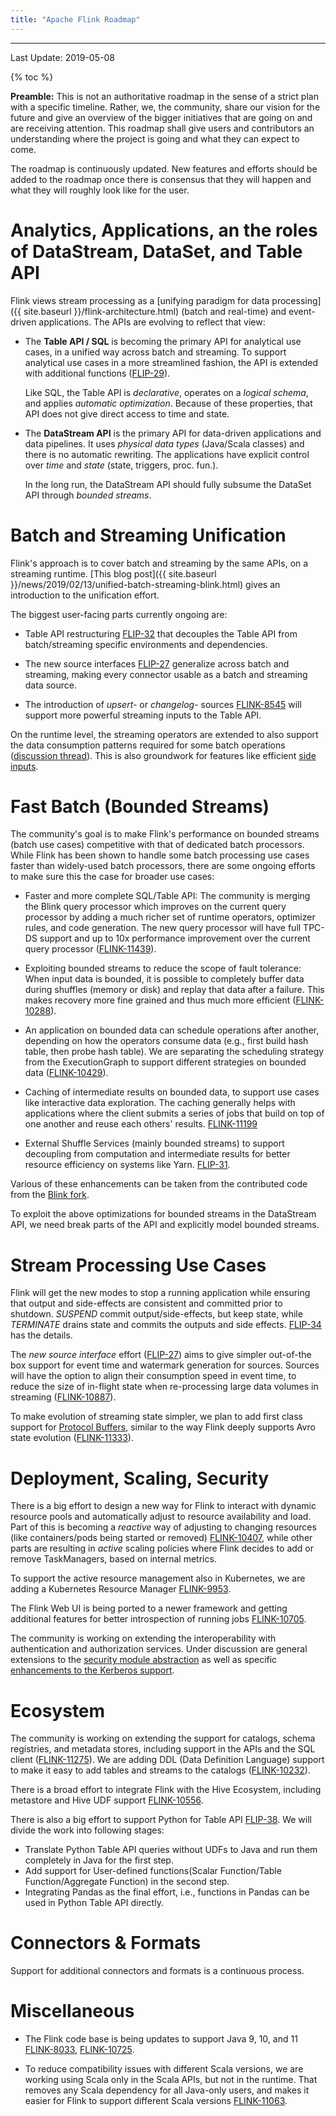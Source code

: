 ```yaml
---
title: "Apache Flink Roadmap"
---
```

<!--
Licensed to the Apache Software Foundation (ASF) under one
or more contributor license agreements.  See the NOTICE file
distributed with this work for additional information
regarding copyright ownership.  The ASF licenses this file
to you under the Apache License, Version 2.0 (the
"License"); you may not use this file except in compliance
with the License.  You may obtain a copy of the License at

  http://www.apache.org/licenses/LICENSE-2.0

Unless required by applicable law or agreed to in writing,
software distributed under the License is distributed on an
"AS IS" BASIS, WITHOUT WARRANTIES OR CONDITIONS OF ANY
KIND, either express or implied.  See the License for the
specific language governing permissions and limitations
under the License.
-->

<hr />

Last Update: 2019-05-08

{% toc %}

**Preamble:** This is not an authoritative roadmap in the sense of a strict plan with a specific
timeline. Rather, we, the community, share our vision for the future and give an overview of the bigger
initiatives that are going on and are receiving attention. This roadmap shall give users and
contributors an understanding where the project is going and what they can expect to come.

The roadmap is continuously updated. New features and efforts should be added to the roadmap once
there is consensus that they will happen and what they will roughly look like for the user.

# Analytics, Applications, an the roles of DataStream, DataSet, and Table API

Flink views stream processing as a [unifying paradigm for data processing]({{ site.baseurl }}/flink-architecture.html)
(batch and real-time) and event-driven applications. The APIs are evolving to reflect that view:

  - The **Table API / SQL** is becoming the primary API for analytical use cases, in a unified way
    across batch and streaming. To support analytical use cases in a more streamlined fashion,
    the API is extended with additional functions ([FLIP-29](https://cwiki.apache.org/confluence/pages/viewpage.action?pageId=97552739)).

    Like SQL, the Table API is *declarative*, operates on a *logical schema*, and applies *automatic optimization*.
    Because of these properties, that API does not give direct access to time and state.

  - The **DataStream API** is the primary API for data-driven applications and data pipelines.
    It uses *physical data types* (Java/Scala classes) and there is no automatic rewriting.
    The applications have explicit control over *time* and *state* (state, triggers, proc. fun.).

    In the long run, the DataStream API should fully subsume the DataSet API through *bounded streams*.
    
# Batch and Streaming Unification

Flink's approach is to cover batch and streaming by the same APIs, on a streaming runtime.
[This blog post]({{ site.baseurl }}/news/2019/02/13/unified-batch-streaming-blink.html)
gives an introduction to the unification effort. 

The biggest user-facing parts currently ongoing are:

  - Table API restructuring [FLIP-32](https://cwiki.apache.org/confluence/display/FLINK/FLIP-32%3A+Restructure+flink-table+for+future+contributions)
    that decouples the Table API from batch/streaming specific environments and dependencies.

  - The new source interfaces [FLIP-27](https://cwiki.apache.org/confluence/display/FLINK/FLIP-27%3A+Refactor+Source+Interface)
    generalize across batch and streaming, making every connector usable as a batch and
    streaming data source.

  - The introduction of *upsert-* or *changelog-* sources [FLINK-8545](https://issues.apache.org/jira/browse/FLINK-8545)
    will support more powerful streaming inputs to the Table API.

On the runtime level, the streaming operators are extended to also support the data consumption
patterns required for some batch operations ([discussion thread](https://lists.apache.org/thread.html/cb1633d10d17b0c639c3d59b2283e9e01ecda3e54ba860073c124878@%3Cdev.flink.apache.org%3E)).
This is also groundwork for features like efficient [side inputs](https://cwiki.apache.org/confluence/display/FLINK/FLIP-17+Side+Inputs+for+DataStream+API).

# Fast Batch (Bounded Streams)

The community's goal is to make Flink's performance on bounded streams (batch use cases) competitive with that
of dedicated batch processors. While Flink has been shown to handle some batch processing use cases faster than
widely-used batch processors, there are some ongoing efforts to make sure this the case for broader use cases:

  - Faster and more complete SQL/Table API: The community is merging the Blink query processor which improves on
    the current query processor by adding a much richer set of runtime operators, optimizer rules, and code generation.
    The new query processor will have full TPC-DS support and up to 10x performance improvement over the current
    query processor ([FLINK-11439](https://issues.apache.org/jira/browse/FLINK-11439)).

  - Exploiting bounded streams to reduce the scope of fault tolerance: When input data is bounded, it is
    possible to completely buffer data during shuffles (memory or disk) and replay that data after a
    failure. This makes recovery more fine grained and thus much more efficient
    ([FLINK-10288](https://issues.apache.org/jira/browse/FLINK-10288)).

  - An application on bounded data can schedule operations after another, depending on how the operators
    consume data (e.g., first build hash table, then probe hash table).
    We are separating the scheduling strategy from the ExecutionGraph to support different strategies
    on bounded data ([FLINK-10429](https://issues.apache.org/jira/browse/FLINK-10429)).

  - Caching of intermediate results on bounded data, to support use cases like interactive data exploration.
    The caching generally helps with applications where the client submits a series of jobs that build on
    top of one another and reuse each others' results.
    [FLINK-11199](https://issues.apache.org/jira/browse/FLINK-11199)

  - External Shuffle Services (mainly bounded streams) to support decoupling from computation and
    intermediate results for better resource efficiency on systems like Yarn.
    [FLIP-31](https://cwiki.apache.org/confluence/display/FLINK/FLIP-31%3A+Pluggable+Shuffle+Manager).

Various of these enhancements can be taken from the contributed code from the
[Blink fork](https://github.com/apache/flink/tree/blink).

To exploit the above optimizations for bounded streams in the DataStream API, we need
break parts of the API and explicitly model bounded streams.

# Stream Processing Use Cases

Flink will get the new modes to stop a running application while ensuring that output and
side-effects are consistent and committed prior to shutdown. *SUSPEND* commit output/side-effects,
but keep state, while *TERMINATE* drains state and commits the outputs and side effects.
[FLIP-34](https://cwiki.apache.org/confluence/pages/viewpage.action?pageId=103090212) has the details.
  
The *new source interface* effort ([FLIP-27](https://cwiki.apache.org/confluence/display/FLINK/FLIP-27%3A+Refactor+Source+Interface))
aims to give simpler out-of-the box support for event time and watermark generation for sources.
Sources will have the option to align their consumption speed in event time, to reduce the
size of in-flight state when re-processing large data volumes in streaming
([FLINK-10887](https://issues.apache.org/jira/browse/FLINK-10886)).

To make evolution of streaming state simpler, we plan to add first class support for
[Protocol Buffers](https://developers.google.com/protocol-buffers/), similar to the way
Flink deeply supports Avro state evolution ([FLINK-11333](https://issues.apache.org/jira/browse/FLINK-11333)).

# Deployment, Scaling, Security

There is a big effort to design a new way for Flink to interact with dynamic resource
pools and automatically adjust to resource availability and load.
Part of this is  becoming a *reactive* way of adjusting to changing resources (like
containers/pods being started or removed) [FLINK-10407](https://issues.apache.org/jira/browse/FLINK-10407),
while other parts are resulting in *active* scaling policies where Flink decides to add
or remove TaskManagers, based on internal metrics.

To support the active resource management also in Kubernetes, we are adding a Kubernetes Resource Manager
[FLINK-9953](https://issues.apache.org/jira/browse/FLINK-9953).

The Flink Web UI is being ported to a newer framework and getting additional features for
better introspection of running jobs [FLINK-10705](https://issues.apache.org/jira/browse/FLINK-10705).

The community is working on extending the interoperability with authentication and authorization services.
Under discussion are general extensions to the [security module abstraction](http://apache-flink-mailing-list-archive.1008284.n3.nabble.com/DISCUSS-Flink-security-improvements-td21068.html)
as well as specific [enhancements to the Kerberos support](http://apache-flink-mailing-list-archive.1008284.n3.nabble.com/DISCUSS-Flink-Kerberos-Improvement-td25983.html).

# Ecosystem

The community is working on extending the support for catalogs, schema registries, and
metadata stores, including support in the APIs and the SQL client ([FLINK-11275](https://issues.apache.org/jira/browse/FLINK-11275)).
We are adding DDL (Data Definition Language) support to make it easy to add tables and streams to
the catalogs ([FLINK-10232](https://issues.apache.org/jira/browse/FLINK-10232)).

There is a broad effort to integrate Flink with the Hive Ecosystem, including
metastore and Hive UDF support [FLINK-10556](https://issues.apache.org/jira/browse/FLINK-10556).

There is also a big effort to support Python for Table API [FLIP-38](https://cwiki.apache.org/confluence/display/FLINK/FLIP-38%3A+Python+Table+API).
We will divide the work into following stages:

- Translate Python Table API queries without UDFs to Java and run them completely in Java for the first step.
- Add support for User-defined functions(Scalar Function/Table Function/Aggregate Function) in the second step.
- Integrating Pandas as the final effort, i.e., functions in Pandas can be used in Python Table API directly.

# Connectors & Formats

Support for additional connectors and formats is a continuous process.

# Miscellaneous

  - The Flink code base is being updates to support Java 9, 10, and 11
    [FLINK-8033](https://issues.apache.org/jira/browse/FLINK-8033),
    [FLINK-10725](https://issues.apache.org/jira/browse/FLINK-10725).
    
  - To reduce compatibility issues with different Scala versions, we are working using Scala
    only in the Scala APIs, but not in the runtime. That removes any Scala dependency for all
    Java-only users, and makes it easier for Flink to support different Scala versions
    [FLINK-11063](https://issues.apache.org/jira/browse/FLINK-11063).


